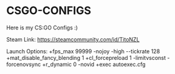 # CSGO-CONFIGS
Here is my CS:GO Configs :)

Steam Link: https://steamcommunity.com/id/TitoNZL

Launch Options: +fps_max 99999 -nojoy -high --tickrate 128 +mat_disable_fancy_blending 1 +cl_forcepreload 1 -limitvsconst -forcenovsync +r_dynamic 0 -novid +exec autoexec.cfg

